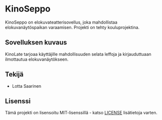 # KinoSeppo

KinoSeppo on elokuvateatterisovellus, joka mahdollistaa elokuvanäytöspaikan varaamisen. Projekti on tehty kouluprojektina.

## Sovelluksen kuvaus

KinoLate tarjoaa käyttäjille mahdollisuuden selata leffoja ja kirjauduttuaan ilmottautua elokuvanäytökseen.



## Tekijä

- Lotta Saarinen


## Lisenssi

Tämä projekti on lisensoitu MIT-lisenssillä - katso [LICENSE](LICENSE) lisätietoja varten.



